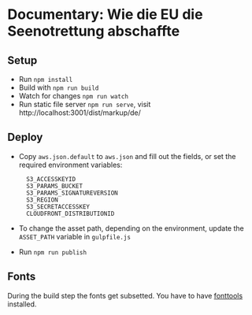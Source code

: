 # Documentary: Wie die EU die Seenotrettung abschaffte

## Setup

- Run `npm install`
- Build with `npm run build`
- Watch for changes `npm run watch`
- Run static file server `npm run serve`, visit http://localhost:3001/dist/markup/de/

## Deploy

- Copy `aws.json.default` to `aws.json` and fill out the fields, or set the required environment variables:

  ```
    S3_ACCESSKEYID
    S3_PARAMS_BUCKET
    S3_PARAMS_SIGNATUREVERSION
    S3_REGION
    S3_SECRETACCESSKEY
    CLOUDFRONT_DISTRIBUTIONID
  ```

- To change the asset path, depending on the environment, update the `ASSET_PATH` variable in
  `gulpfile.js`

- Run `npm run publish`

## Fonts

During the build step the fonts get subsetted. You have to have [fonttools](https://github.com/fonttools/fonttools) installed.
